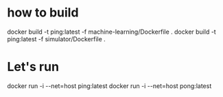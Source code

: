 # how to build
docker build -t ping:latest -f machine-learning/Dockerfile .
docker build -t ping:latest -f simulator/Dockerfile .
# Let's run
docker run -i --net=host ping:latest
docker run -i --net=host pong:latest